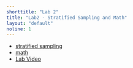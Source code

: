 ```yaml
---
shorttitle: "Lab 2"
title: "Lab2 - Stratified Sampling and Math"
layout: "default"
noline: 1
---
```


- [stratified sampling](../wiki/stratification.html)
- [math](../wiki/Lab2.html)
- [Lab Video](https://matterhorn.dce.harvard.edu/engage/player/watch.html?id=03b49382-125a-4002-9346-ff79f13ff201)
